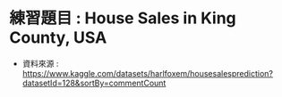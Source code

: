 # 練習題目 : House Sales in King County, USA
* 資料來源 : https://www.kaggle.com/datasets/harlfoxem/housesalesprediction?datasetId=128&sortBy=commentCount


